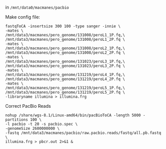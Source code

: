 in `/mnt/data0/macmanes/pacbio`

Make config file:

	fastqToCA -insertsize 300 100 -type sanger -innie \
	-mates \
	/mnt/data3/macmanes/pero_genome/131008/peroL1_1P.fq,\
	/mnt/data3/macmanes/pero_genome/131008/peroL1_2P.fq \
	-mates \
	/mnt/data3/macmanes/pero_genome/131008/peroL2_1P.fq,\
	/mnt/data3/macmanes/pero_genome/131008/peroL2_2P.fq \
	-mates \
	/mnt/data3/macmanes/pero_genome/131023/peroL3_1P.fq,\
	/mnt/data3/macmanes/pero_genome/131023/peroL3_2P.fq \
	-mates \
	/mnt/data3/macmanes/pero_genome/131219/peroL4_1P.fq,\
	/mnt/data3/macmanes/pero_genome/131219/peroL4_2P.fq \
	-mates \
	/mnt/data3/macmanes/pero_genome/131219/peroL5_1P.fq,\
	/mnt/data3/macmanes/pero_genome/131219/peroL5_2P.fq \
	-libraryname illumina > illumina.frg
	
Correct PacBio Reads

	nohup /share/wgs-8.1/Linux-amd64/bin/pacBioToCA -length 5000 -partitions 100 \
	-l pacbio -t 20 -s pacbio.spec \
	-genomeSize 2600000000 \
	-fastq /mnt/data3/macmanes/pacbio/raw.pacbio.reads/fastq/all.pb.fastq \
	illumina.frg > pbcr.out 2>&1 &